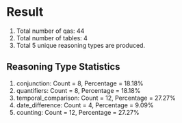 # Result<br/>
1. Total number of qas: 44<br/>
2. Total number of tables: 4<br/>
3. Total 5 unique reasoning types are produced.<br/>
## **Reasoning Type Statistics**<br/>
1. conjunction: Count = 8, Percentage = 18.18%<br/>
2. quantifiers: Count = 8, Percentage = 18.18%<br/>
3. temporal_comparison: Count = 12, Percentage = 27.27%<br/>
4. date_difference: Count = 4, Percentage = 9.09%<br/>
5. counting: Count = 12, Percentage = 27.27%<br/>
